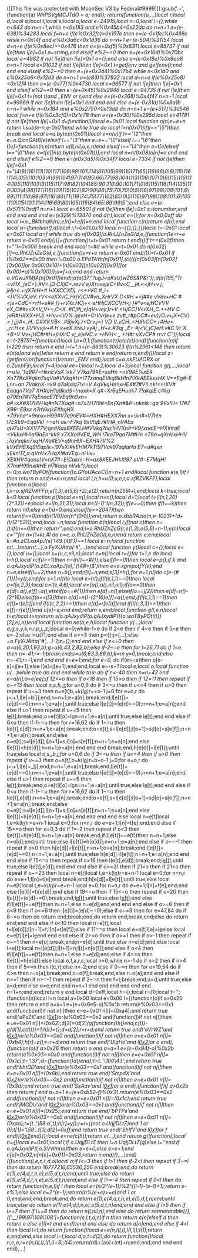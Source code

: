 ([[This file was protected with MoonSec V3 by Federal#9999]]):gsub('.+', (function(a) _WnPSVgMCJTdO = a; end)); return(function(u,...)local r;local d;local a;local t;local s;local o;local e=24915;local n=0;local l={};while n<643 do n=n+1;while n<0x183 and e%0x45b4<0x22da do n=n+1 e=(e-638)%34283 local f=n+e if(e%0x32fc)>0x197e then e=(e-0x1fe)%0x488c while n<0x14f and e%0x3a6c<0x1d36 do n=n+1 e=(e-504)%31154 local d=n+e if(e%0x8ec)>=0x476 then e=(e+0xf5)%0x8311 local e=85737 if not l[e]then l[e]=0x1 a=string;end elseif e%2~=0 then e=(e+0x16d)%0x70bc local e=4982 if not l[e]then l[e]=0x1 o={};end else e=(e-0x18e)%0x8aa8 n=n+1 local e=91022 if not l[e]then l[e]=0x1 t=getfenv and getfenv();end end end elseif e%2~=0 then e=(e+0x3d4)%0x17b4 while n<0x1d0 and e%0x25a6<0x12d3 do n=n+1 e=(e*83)%37832 local d=n+e if(e%0x25e8)<0x12f4 then e=(e-0x77)%0x4730 local e=96577 if not l[e]then l[e]=0x1 end elseif e%2~=0 then e=(e+0x45)%0x2848 local e=94735 if not l[e]then l[e]=0x1 t=(not t)and _ENV or t;end else e=(e-0x368)%0x4f47 n=n+1 local e=99869 if not l[e]then l[e]=0x1 end end end else e=(e-0x31d)%0x8a1b n=n+1 while n<0x184 and e%0x2750<0x13a8 do n=n+1 e=(e+517)%30546 local f=n+e if(e%0x3cf0)>0x1e78 then e=(e+0x30)%0x295d local e=41781 if not l[e]then l[e]=0x1 d=function(l)local e=0x01 local function n(n)e=e+n return l:sub(e-n,e-0x01)end while true do local l=n(0x01)if(l=="\5")then break end local e=a.byte(n(0x01))local e=n(e)if l=="\2"then e=o.QicnGAtB(e)elseif l=="\3"then e=e~="\0"elseif l=="\6"then t[e]=function(n,e)return u(8,nil,u,e,n)end elseif l=="\4"then e=t[e]elseif l=="\0"then e=t[e][n(a.byte(n(0x01)))];end local n=n(0x08)o[n]=e end end end elseif e%2~=0 then e=(e*0x3a5)%0x34f7 local e=7334 if not l[e]then l[e]=0x1 r="\4\8\116\111\110\117\109\98\101\114\81\105\99\110\71\65\116\66\0\6\115\116\114\105\110\103\4\99\104\97\114\95\66\77\98\104\113\108\107\0\6\115\116\114\105\110\103\3\115\117\98\82\104\85\90\110\90\101\71\0\6\115\116\114\105\110\103\4\98\121\116\101\115\102\82\90\86\75\70\70\0\5\116\97\98\108\101\6\99\111\110\99\97\116\86\71\119\74\75\77\102\65\0\5\116\97\98\108\101\6\105\110\115\101\114\116\69\80\105\116\84\65\89\99\5";end else e=(e-0x57)%0xdf1 n=n+1 local e=65501 if not l[e]then l[e]=0x1 s=tonumber;end end end end end e=(e*329)%13470 end d(r);local e={};for n=0x0,0xff do local l=o._BMbhqlk(n);e[n]=l;e[l]=n;end local function c(n)return e[n];end local a=(function(f,d)local r,l=0x01,0x10 local n={{},{},{}}local t=-0x01 local e=0x01 local a=f while true do n[0x03][o.RhUZnZeG(d,e,(function()e=r+e return e-0x01 end)())]=(function()t=t+0x01 return t end)()if t==(0x0f)then t=""l=0x000 break end end local t=#d while e<t+0x01 do n[0x02][l]=o.RhUZnZeG(d,e,(function()e=r+e return e-0x01 end)())l=l+0x01 if l%0x02==0x00 then l=0x00 o.EPitTAYc(n[0x01],(c((((n[0x03][n[0x02][0x00]]or 0x00)*0x10)+(n[0x03][n[0x02][0x01]]or 0x00)+a)%0x100)));a=f+a;end end return o.VGwJKMfA(n[0x01])end);d(a(37,"?ugJ<oKsU}wZ6S&P&i"));d(a(195,"Tr <vHX_jeC+}.#V<.jD CXjC<._revV e}XrvvejeC+Rv<C__j#.<<jH+v j, jHje<.+rjX7eH+_# HXXCCXDj. r<++VC #_i+<}V%VX}eV..rV<<eXXvC_HrjV}CV#vn_XHrVX ___C<#H +<j_##e _vVev+HC #<je+CdC<+rH+e## }_}+rVXr.HCj_+< eHHjCXCCVH<j }#*v<ejHCVVV eX_C##v<X<V_V++,C<X_ .#Cj#j_v}qV+vejr}r+V <HjCC}V<rXH_C.++HV C }eR#HXXX+HJj +Hv+<V}%.gevH+CrVvrje+e zv#_r#pCC#+ev}}O.v+jX+CV}< j jj}#<_H._C#XV.VB< .#BjvXj.}<Crv.j<} VD V_vCH..<HXhCC+.r#He< _rr.H<e }IVVvvjv+#.H  v+eX.XreJ vy#j _H+e.#3qj __E+ #j<V_jC}eH.v_#C.Vr _X +B+V Vv+jHC#r#H+jHXrC vj_e}eVC.v_ +HVH< _ +H#r vXvCP# rrvr C"));local e=(-28751+(function()local l,n=0,1;(function(e)e(e(e))end)(function(e)if l>229 then return e end l=l+1 n=(n-863)%30623 if(n%296)<148 then return e(e(e)and e(e))else return e end return e end)return n;end)())local z=(getfenv)or(function()return _ENV end);local c=o.nkEUAORX or o._ZucpFjh;local f=4;local ee=1;local t=2;local d=3;local function g(j,...)local r=a(e,")q9#7=HknEVaX !xk7 V7ka79#E=xaHn =nV9#E%xE# Xn77#xX#qkn7xqVa#VVkq#H=!77xanqEVkq9kH!n7!XkAEEkxxHX V=*Eg#-E Lnr=an  7VaknX-=k9 a7akx!q7!x!=V  AqVkqHn!!xHEX#7#V!I nk!==!XV# Eaqqn7Va7 XH#qH1q9kx!9=!naxk=X q#=X/9qEHunk7  7!akq!E c#kq q79En7#V7qEnaaE7EVEq9n9xn= a#=xX#X!7HVHq#nN7Xaq#=n7x7H7!9#=En{Xn#&P=nkn!k=ga 9Vx!H= !7#7 X99=E9xx n7nVkqkE#hqHX *79Vna^=9nnx=H99#V7q9nEV#=HXH#HEXX7nn x=!kn#=V7h!n_ !7EXk9=EqaVk!  ==aH ak=F7kq  9xV!qE7#!H#_nV#Ea  qH7xU=XXV77V;qn#Xax9XEELH#VVkq7nq!!HVXn#=V9{xna!E=HX##qE <VkkxHH!a!9aEn^kk9 x7XXa9VE#_WH  !7ka79qa7M#Hn =79a=qXnVxHHV ;7qVaqkn7xqH7Xa#EV=q9nH!X=EXH#7V%2 kVxEHEXq9!Eap!k=!97xX!#kEHM7kT!97Vak97aqlaHa E7=a#qxn xEkn!17_a:qVnVx7HqX!#aVEq=nH!x= XE#HV#qona!V=nX7#=E!Cakn!=H=ax9XEEJHk#!97 aV#=E7MqH! X7naH99nxl#HE H7#aqq nVxk");local n=0;o.woTByPOt(function()o.GYoUAcoC()n=n+1 end)local function e(e,l)if l then return n end;n=e+n;end local l,n,h=u(0,u,e,r,o.sfRZVKFF);local function a()local l,n=o.sfRZVKFF(r,e(1,3),e(5,6)+2);e(2);return(n*256)+l;end;local k=true;local k=0 local function p()local e=n();local n=n();local d=1;local t=(l(n,1,20)*(2^32))+e;local e=l(n,21,31);local n=((-1)^l(n,32));if(e==0)then if(t==k)then return n*0;else e=1;d=0;end;elseif(e==2047)then return(t==0)and(n*(1/0))or(n*(0/0));end;return o.xbbRAzia(n,e-1023)*(d+(t/(2^52)));end;local _=n;local function b(n)local l;if(not n)then n=_();if(n==0)then return'';end;end;l=o.RhUZnZeG(r,e(1,3),e(5,6)+n-1);e(n)local e=""for n=(1+k),#l do e=e..o.RhUZnZeG(l,n,n)end return e;end;local k=#o.zCLxaApJ(s('\49.\48'))~=1 local e=n;local function m(...)return{...},o.FyXUAtta('#',...)end local function y()local c={};local e={};local u={};local s={u,c,nil,e};local e=n()local r={}for t=1,e do local l=h();local n;if(l==1)then n=(h()~=#{});elseif(l==0)then local e=p();if k and o.qAJxydlP(o.zCLxaApJ(e),'.(\48+)$')then e=o.xgmpotfY(e);end n=e;elseif(l==2)then n=b();end;r[t]=n;end;s[3]=h();for e=1,n()do c[e-(#{1})]=y();end;for s=1,n()do local e=h();if(l(e,1,1)==0)then local o=l(e,2,3);local c=l(e,4,6);local e={a(),a(),nil,nil};if(o==0)then e[d]=a();e[f]=a();elseif(o==#{1})then e[d]=n();elseif(o==j[2])then e[d]=n()-(2^16)elseif(o==j[3])then e[d]=n()-(2^16)e[f]=a();end;if(l(c,1,1)==1)then e[t]=r[e[t]]end if(l(c,2,2)==1)then e[d]=r[e[d]]end if(l(c,3,3)==1)then e[f]=r[e[f]]end u[s]=e;end end;return s;end;local function g(l,e,n)local t=e;local t=n;return s(o.qAJxydlP(o.qAJxydlP(({o.woTByPOt(l)})[2],e),n))end local function ne(b,e,h)local function y(...)local a,g,s,y,k,n,r,p,j,_,z,l;local e=0;while-1<e do if 2<e then if 4<e then if 5<e then e=-2;else l=u(7);end else if e==3 then p={};j={...};else _=o.FyXUAtta('#',...)-1;z={};end end else if e<=0 then a=u(6,20,1,93,b);g=u(6,43,2,82,b);else if-2~=e then for l=26,71 do if 1<e then n=-41;r=-1;break;end;s=u(6,63,3,66,b);k=m y=0;break;end;else n=-41;r=-1;end end end e=e+1;end;for e=0,_ do if(e>=s)then p[e-s]=j[e+1];else l[e]=j[e+1];end;end;local e=_-s+1 local e;local o;local function u(...)while true do end end while true do if n<-40 then n=n+42 end e=a[n];o=e[ee];if 12<=o then if o<18 then if 15>o then if 12<o then if o>=11 then repeat if o~=13 then local o,s,b,_,j;for u=0,6 do if 3<=u then if u<=4 then if u>0 then repeat if u~=3 then o=e[t]b,_=k(l[o](c(l,o+1,e[d])))r=_+o-1 j=0;for e=o,r do j=j+1;l[e]=b[j];end;n=n+1;e=a[n];break;end;l[e[t]]=(e[d]~=0);n=n+1;e=a[n];until true;else l[e[t]]=(e[d]~=0);n=n+1;e=a[n];end else if u>1 then repeat if u~=5 then l[e[t]]();break;end;o=e[t]l[o]=l[o](c(l,o+1,r))n=n+1;e=a[n];until true;else l[e[t]]();end end else if 0<u then if-1~=u then for r=16,62 do if 1~=u then l(e[t],e[d]);n=n+1;e=a[n];break;end;o=e[t];s=l[e[d]];l[o+1]=s;l[o]=s[e[f]];n=n+1;e=a[n];break;end;else o=e[t];s=l[e[d]];l[o+1]=s;l[o]=s[e[f]];n=n+1;e=a[n];end else l[e[t]]=h[e[d]];n=n+1;e=a[n];end end end break;end;h[e[d]]=l[e[t]];until true;else local o,s,_,b,j;for u=0,6 do if 3<=u then if u<=4 then if u>0 then repeat if u~=3 then o=e[t]_,b=k(l[o](c(l,o+1,e[d])))r=b+o-1 j=0;for e=o,r do j=j+1;l[e]=_[j];end;n=n+1;e=a[n];break;end;l[e[t]]=(e[d]~=0);n=n+1;e=a[n];until true;else l[e[t]]=(e[d]~=0);n=n+1;e=a[n];end else if u>1 then repeat if u~=5 then l[e[t]]();break;end;o=e[t]l[o]=l[o](c(l,o+1,r))n=n+1;e=a[n];until true;else l[e[t]]();end end else if 0<u then if-1~=u then for r=16,62 do if 1~=u then l(e[t],e[d]);n=n+1;e=a[n];break;end;o=e[t];s=l[e[d]];l[o+1]=s;l[o]=s[e[f]];n=n+1;e=a[n];break;end;else o=e[t];s=l[e[d]];l[o+1]=s;l[o]=s[e[f]];n=n+1;e=a[n];end else l[e[t]]=h[e[d]];n=n+1;e=a[n];end end end end else local n=e[t]local t,e=k(l[n](c(l,n+1,e[d])))r=e+n-1 local e=0;for n=n,r do e=e+1;l[n]=t[e];end;end else if 15>=o then for o=0,3 do if 1<o then if o>=-2 then repeat if o<3 then l[e[t]]=h[e[d]];n=n+1;e=a[n];break;end;if(l[e[t]]~=e[f])then n=n+1;else n=e[d];end;until true;else l[e[t]]=h[e[d]];n=n+1;e=a[n];end else if o~=-1 then repeat if o>0 then h[e[d]]=l[e[t]];n=n+1;e=a[n];break;end;l[e[t]]=(e[d]~=0);n=n+1;e=a[n];until true;else h[e[d]]=l[e[t]];n=n+1;e=a[n];end end end else if 15<=o then repeat if o>16 then l(e[t],e[d]);break;end;l[e[t]]();until true;else l(e[t],e[d]);end end end else if o>=21 then if 21<o then if 21<o then repeat if o~=23 then local n=e[t]local t,e=k(l[n](c(l,n+1,e[d])))r=e+n-1 local e=0;for n=n,r do e=e+1;l[n]=t[e];end;break;end;h[e[d]]=l[e[t]];until true;else local n=e[t]local t,e=k(l[n](c(l,n+1,e[d])))r=e+n-1 local e=0;for n=n,r do e=e+1;l[n]=t[e];end;end else l[e[t]]=h[e[d]];end else if 19<=o then if 15<=o then repeat if o<20 then l[e[t]]=(e[d]~=0);break;end;l[e[t]]();until true;else l[e[t]]();end else if(l[e[t]]~=e[f])then n=n+1;else n=e[d];end;end end end else if o>=6 then if o<9 then if o<=6 then l[e[t]]=(e[d]~=0);else if o~=3 then for e=47,84 do if 8~=o then do return end;break;end;do return end;break;end;else do return end;end end else if o<10 then local n=e[t];local t=l[e[d]];l[n+1]=t;l[n]=t[e[f]];else if 11==o then local e=e[t]l[e]=l[e](c(l,e+1,r))else local e=e[t]l[e]=l[e](c(l,e+1,r))end end end else if 2>=o then if o>=1 then if o>-1 then repeat if o~=1 then n=e[d];break;end;n=e[d];until true;else n=e[d];end else local t=e[t];local n=l[e[d]];l[t+1]=n;l[t]=n[e[f]];end else if o<4 then if(l[e[t]]~=e[f])then n=n+1;else n=e[d];end;else if 4==o then l[e[t]]=h[e[d]];else local o,f,a,r,c;local n=0;while n>-1 do if n>2 then if n>4 then if 5==n then l(c,r);else n=-2;end else if 0~=n then for e=19,54 do if 4>n then r=o[a];break;end;c=o[f];break;end;else r=o[a];end end else if n>=1 then if n>=-1 then repeat if 2~=n then f=t;break;end;a=d;until true;else a=d;end else o=e;end end n=n+1 end end end end end end n=1+n;end;end;return y end;local d=0xff;local h={};local r=(1);local t='';(function(n)local l=n local a=0x00 local e=0x00 l={(function(o)if a>0x20 then return o end a=a+1 e=(e+0x6e5-o)%0x1b return(e%0x03==0x1 and(function(l)if not n[l]then e=e+0x01 n[l]=(0xa4);end return true end)'ePsZK'and l[0x1](0x137+o))or(e%0x03==0x2 and(function(l)if not n[l]then e=e+0x01 n[l]=(0x62);d[2]=(d[2]*(g(function()h()end,c(t))-g(d[1],c(t))))+1;h[r]={};d=d[2];r=r+d;end return true end)'aVrWZ'and l[0x3](o+0x30d))or(e%0x03==0x0 and(function(l)if not n[l]then e=e+0x01 n[l]=(0xb4);h[r]=z();r=r+d;end return true end)'UlgHo'and l[0x2](o+0x321))or o end),(function(o)if a>0x26 then return o end a=a+1 e=(e+0x94f-o)%0x2b return(e%0x03==0x0 and(function(l)if not n[l]then e=e+0x01 n[l]=(0x1c);t='\37';d={function()d()end};t=t..'\100\43';end return true end)'bhtDD'and l[0x3](0x3a9+o))or(e%0x03==0x1 and(function(l)if not n[l]then e=e+0x01 n[l]=(0x6b);end return true end)'SmpdX'and l[0x2](o+0x26a))or(e%0x03==0x2 and(function(l)if not n[l]then e=e+0x01 n[l]=(0x3d);end return true end)'SxAav'and l[0x1](o+0xe1))or o end),(function(f)if a>0x2b then return f end a=a+1 e=(e+0xb52-f)%0x31 return(e%0x03==0x2 and(function(l)if not n[l]then e=e+0x01 n[l]=(0x1c);end return true end)'jMGDU'and l[0x2](0x1d9+f))or(e%0x03==0x1 and(function(l)if not n[l]then e=e+0x01 n[l]=(0x25);end return true end)'bPTPs'and l[0x3](f+0x36b))or(e%0x03==0x0 and(function(l)if not n[l]then e=e+0x01 n[l]=(0xaa);t={t..'\58 a',t};h[r]=y();r=r+((not o.UqjjDLtZ)and 1 or 0);t[1]='\58'..t[1];d[2]=0xff;end return true end)'ShIfV'and l[0x1](f+0x2e5))or f end)}l[0x2](0x2696)end){};local e=ne(c(h));return e(...);end return g((function()local n={}local e=0x01;local l;if o.UqjjDLtZ then l=o.UqjjDLtZ(g)else l=''end if o.qAJxydlP(l,o.SVvlmrIo)then e=e+0;else e=e+1;end n[e]=0x02;n[n[e]+0x01]=0x03;return n;end)(),...)end)((function(l,e,n,t,d,o)local o;if l<=3 then if l>1 then if-2<l then repeat if 3~=l then do return 16777216,65536,256 end;break;end;do return e(1),e(4,d,t,n,e),e(5,d,t,n)end;until true;else do return e(1),e(4,d,t,n,e),e(5,d,t,n)end;end else if l>=-4 then repeat if 0<l then do return function(n,e,l)if l then local e=(n/2^(e-1))%2^((l-1)-(e-1)+1);return e-e%1;else local e=2^(e-1);return(n%(e+e)>=e)and 1 or 0;end;end;end;break;end;do return e(1),e(4,d,t,n,e),e(5,d,t,n)end;until true;else do return e(1),e(4,d,t,n,e),e(5,d,t,n)end;end end else if l>5 then if l>=7 then if l==8 then do return n(l,nil,n);end else do return setmetatable({},{['__\99\97\108\108']=function(e,l,t,d,n)if n then return e[n]elseif d then return e else e[l]=t end end})end end else do return d[n]end;end else if 4<l then local l=t;do return function()local e=e(n,l(l,l),l(l,l));l(1);return e;end;end;else local l=t;local d,o,t=d(2);do return function()local n,e,a,r=e(n,l(l,l),l(l,l)+3);l(4);return(r*d)+(a*o)+(e*t)+n;end;end;end end end end),...)
